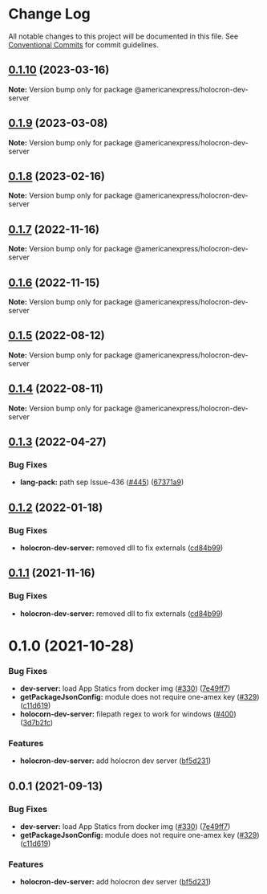 # Change Log

All notable changes to this project will be documented in this file.
See [Conventional Commits](https://conventionalcommits.org) for commit guidelines.

## [0.1.10](https://github.com/americanexpress/one-app-cli/compare/@americanexpress/holocron-dev-server@0.1.9...@americanexpress/holocron-dev-server@0.1.10) (2023-03-16)

**Note:** Version bump only for package @americanexpress/holocron-dev-server





## [0.1.9](https://github.com/americanexpress/one-app-cli/compare/@americanexpress/holocron-dev-server@0.1.5...@americanexpress/holocron-dev-server@0.1.9) (2023-03-08)

**Note:** Version bump only for package @americanexpress/holocron-dev-server





## [0.1.8](https://github.com/americanexpress/one-app-cli/compare/@americanexpress/holocron-dev-server@0.1.5...@americanexpress/holocron-dev-server@0.1.8) (2023-02-16)

**Note:** Version bump only for package @americanexpress/holocron-dev-server





## [0.1.7](https://github.com/americanexpress/one-app-cli/compare/@americanexpress/holocron-dev-server@0.1.5...@americanexpress/holocron-dev-server@0.1.7) (2022-11-16)

**Note:** Version bump only for package @americanexpress/holocron-dev-server





## [0.1.6](https://github.com/americanexpress/one-app-cli/compare/@americanexpress/holocron-dev-server@0.1.5...@americanexpress/holocron-dev-server@0.1.6) (2022-11-15)

**Note:** Version bump only for package @americanexpress/holocron-dev-server





## [0.1.5](https://github.com/americanexpress/one-app-cli/compare/@americanexpress/holocron-dev-server@0.1.4...@americanexpress/holocron-dev-server@0.1.5) (2022-08-12)

**Note:** Version bump only for package @americanexpress/holocron-dev-server





## [0.1.4](https://github.com/americanexpress/one-app-cli/compare/@americanexpress/holocron-dev-server@0.1.3...@americanexpress/holocron-dev-server@0.1.4) (2022-08-11)

**Note:** Version bump only for package @americanexpress/holocron-dev-server





## [0.1.3](https://github.com/americanexpress/one-app-cli/compare/@americanexpress/holocron-dev-server@0.1.2...@americanexpress/holocron-dev-server@0.1.3) (2022-04-27)


### Bug Fixes

* **lang-pack:** path sep Issue-436 ([#445](https://github.com/americanexpress/one-app-cli/issues/445)) ([67371a9](https://github.com/americanexpress/one-app-cli/commit/67371a94c433bcfc5ebbdccbac0fb042f73872d7))





## [0.1.2](https://github.com/americanexpress/one-app-cli/compare/@americanexpress/holocron-dev-server@0.1.0...@americanexpress/holocron-dev-server@0.1.2) (2022-01-18)


### Bug Fixes

* **holocron-dev-server:** removed dll to fix externals ([cd84b99](https://github.com/americanexpress/one-app-cli/commit/cd84b99dfea1afd7a1d603eaddb235bb39d3c62a))





## [0.1.1](https://github.com/americanexpress/one-app-cli/compare/@americanexpress/holocron-dev-server@0.1.0...@americanexpress/holocron-dev-server@0.1.1) (2021-11-16)


### Bug Fixes

* **holocron-dev-server:** removed dll to fix externals ([cd84b99](https://github.com/americanexpress/one-app-cli/commit/cd84b99dfea1afd7a1d603eaddb235bb39d3c62a))





# 0.1.0 (2021-10-28)


### Bug Fixes

* **dev-server:** load App Statics from docker img ([#330](https://github.com/Harrison-Lara/one-app-cli/issues/330)) ([7e49ff7](https://github.com/Harrison-Lara/one-app-cli/commit/7e49ff762979506085bb3062822a1f823e4c1504))
* **getPackageJsonConfig:** module does not require one-amex key ([#329](https://github.com/Harrison-Lara/one-app-cli/issues/329)) ([c11d619](https://github.com/Harrison-Lara/one-app-cli/commit/c11d619dac9e23dc93b24818322cf4081ca1335d))
* **holocorn-dev-server:** filepath regex to work for windows ([#400](https://github.com/Harrison-Lara/one-app-cli/issues/400)) ([3d7b2fc](https://github.com/Harrison-Lara/one-app-cli/commit/3d7b2fc23c6e1a3fdf3dbd6909163035af349b8b))


### Features

* **holocron-dev-server:** add holocron dev server ([bf5d231](https://github.com/Harrison-Lara/one-app-cli/commit/bf5d231c2c50c8ca2db4152e13d13eee0c149589))





## 0.0.1 (2021-09-13)


### Bug Fixes

* **dev-server:** load App Statics from docker img ([#330](https://github.com/americanexpress/one-app-cli/issues/330)) ([7e49ff7](https://github.com/americanexpress/one-app-cli/commit/7e49ff762979506085bb3062822a1f823e4c1504))
* **getPackageJsonConfig:** module does not require one-amex key ([#329](https://github.com/americanexpress/one-app-cli/issues/329)) ([c11d619](https://github.com/americanexpress/one-app-cli/commit/c11d619dac9e23dc93b24818322cf4081ca1335d))


### Features

* **holocron-dev-server:** add holocron dev server ([bf5d231](https://github.com/americanexpress/one-app-cli/commit/bf5d231c2c50c8ca2db4152e13d13eee0c149589))
